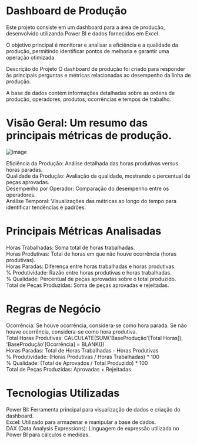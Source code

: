 # Dashboard de Produção
Este projeto consiste em um dashboard para a área de produção, desenvolvido utilizando Power BI e dados fornecidos em Excel. 

O objetivo principal é monitorar e analisar a eficiência e a qualidade da produção, permitindo identificar pontos de melhoria e garantir uma operação otimizada.

Descrição do Projeto
O dashboard de produção foi criado para responder às principais perguntas e métricas relacionadas ao desempenho da linha de produção. 

A base de dados contém informações detalhadas sobre as ordens de produção, operadores, produtos, ocorrências e tempos de trabalho.

# Visão Geral: Um resumo das principais métricas de produção.
![image](https://github.com/user-attachments/assets/a32f336f-cd28-4a2b-9434-54fe5e9ae715)


Eficiência da Produção: Análise detalhada das horas produtivas versus horas paradas.<br>
Qualidade da Produção: Avaliação da qualidade, mostrando o percentual de peças aprovadas.<br>
Desempenho por Operador: Comparação do desempenho entre os operadores.<br>
Análise Temporal: Visualizações das métricas ao longo do tempo para identificar tendências e padrões.<br>

# Principais Métricas Analisadas
Horas Trabalhadas: Soma total de horas trabalhadas. <br>
Horas Produtivas: Total de horas em que não houve ocorrência (horas produtivas). <br>
Horas Paradas: Diferença entre horas trabalhadas e horas produtivas.<br>
% Produtividade: Razão entre horas produtivas e horas trabalhadas.<br>
% Qualidade: Percentual de peças aprovadas sobre o total produzido.<br>
Total de Peças Produzidas: Soma de peças aprovadas e rejeitadas.<br>

# Regras de Negócio
Ocorrência: Se houve ocorrência, considera-se como hora parada. Se não houve ocorrência, considera-se como hora produtiva. <br>
Total Horas Produtivas: CALCULATE(SUM('BaseProdução'[Total Horas]), 'BaseProdução'[Ocorrência] = BLANK()) <br>
Horas Paradas: Total de Horas Trabalhadas - Horas Produtivas<br>
% Produtividade: (Horas Produtivas / Horas Trabalhadas) * 100<br>
% Qualidade: (Total de Aprovados / Total Produzido) * 100<br>
Total de Peças Produzidas: Aprovadas + Rejeitadas<br>




# Tecnologias Utilizadas

Power BI: Ferramenta principal para visualização de dados e criação do dashboard.<br>
Excel: Utilizado para armazenar e manipular a base de dados.<br>
DAX (Data Analysis Expressions): Linguagem de expressão utilizada no Power BI para cálculos e medidas.<br>
